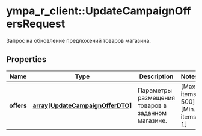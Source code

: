 # ympa_r_client::UpdateCampaignOffersRequest

Запрос на обновление предложений товаров магазина.

## Properties
Name | Type | Description | Notes
------------ | ------------- | ------------- | -------------
**offers** | [**array[UpdateCampaignOfferDTO]**](UpdateCampaignOfferDTO.md) | Параметры размещения товаров в заданном магазине. | [Max. items: 500] [Min. items: 1] 


